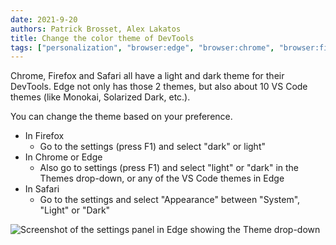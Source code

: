 ```yaml
---
date: 2021-9-20
authors: Patrick Brosset, Alex Lakatos
title: Change the color theme of DevTools
tags: ["personalization", "browser:edge", "browser:chrome", "browser:firefox", "browser:safari"]
---
```

Chrome, Firefox and Safari all have a light and dark theme for their DevTools. Edge not only has those 2 themes, but also about 10 VS Code themes (like Monokai, Solarized Dark, etc.).

You can change the theme based on your preference.

* In Firefox
  * Go to the settings (press F1) and select "dark" or light"
* In Chrome or Edge
  * Also go to settings (press F1) and select "light" or "dark" in the Themes drop-down, or any of the VS Code themes in Edge
* In Safari
  * Go to the settings and select "Appearance" between "System", "Light" or "Dark"

![Screenshot of the settings panel in Edge showing the Theme drop-down](/assets/img/change-color-theme.png)
